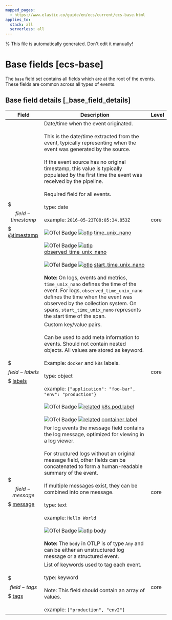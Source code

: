 ```yaml
---
mapped_pages:
  - https://www.elastic.co/guide/en/ecs/current/ecs-base.html
applies_to:
  stack: all
  serverless: all
---
```

% This file is automatically generated. Don't edit it manually!

# Base fields [ecs-base]

The `base` field set contains all fields which are at the root of the events. These fields are common across all types of events.

## Base field details [_base_field_details]

| Field | Description | Level |
| --- | --- | --- |
| $$$field-timestamp$$$ [@timestamp](#field-timestamp) | Date/time when the event originated.<br><br>This is the date/time extracted from the event, typically representing when the event was generated by the source.<br><br>If the event source has no original timestamp, this value is typically populated by the first time the event was received by the pipeline.<br><br>Required field for all events.<br><br>type: date<br><br>example: `2016-05-23T08:05:34.853Z`<br><br>![OTel Badge](https://img.shields.io/badge/OpenTelemetry-4a5ca6?style=flat&logo=opentelemetry) [![otlp](https://img.shields.io/badge/OTLP-ffdcb2?style=flat)](/reference/ecs-opentelemetry.md#ecs-opentelemetry-relation) [time_unix_nano](https://github.com/search?q=repo%3Aopen-telemetry%2Fopentelemetry-proto+%22\+time_unix_nano+%22&type=code)<br><br>![OTel Badge](https://img.shields.io/badge/OpenTelemetry-4a5ca6?style=flat&logo=opentelemetry) [![otlp](https://img.shields.io/badge/OTLP-ffdcb2?style=flat)](/reference/ecs-opentelemetry.md#ecs-opentelemetry-relation) [observed_time_unix_nano](https://github.com/search?q=repo%3Aopen-telemetry%2Fopentelemetry-proto+%22\+observed_time_unix_nano+%22&type=code)<br><br>![OTel Badge](https://img.shields.io/badge/OpenTelemetry-4a5ca6?style=flat&logo=opentelemetry) [![otlp](https://img.shields.io/badge/OTLP-ffdcb2?style=flat)](/reference/ecs-opentelemetry.md#ecs-opentelemetry-relation) [start_time_unix_nano](https://github.com/search?q=repo%3Aopen-telemetry%2Fopentelemetry-proto+%22\+start_time_unix_nano+%22&type=code)<br><br>**Note:** On logs, events and metrics, `time_unix_nano` defines the time of the event. For logs, `observed_time_unix_nano` defines the time when the event was observed by the collection system. On spans, `start_time_unix_nano` represents the start time of the span. | core |
| $$$field-labels$$$ [labels](#field-labels) | Custom key/value pairs.<br><br>Can be used to add meta information to events. Should not contain nested objects. All values are stored as keyword.<br><br>Example: `docker` and `k8s` labels.<br><br>type: object<br><br>example: `{"application": "foo-bar", "env": "production"}`<br><br>![OTel Badge](https://img.shields.io/badge/OpenTelemetry-4a5ca6?style=flat&logo=opentelemetry) [![related](https://img.shields.io/badge/related-efc20d?style=flat)](/reference/ecs-opentelemetry.md#ecs-opentelemetry-relation) [k8s.pod.label](https://opentelemetry.io/docs/specs/semconv/attributes-registry/k8s/#k8s-pod-label)<br><br>![OTel Badge](https://img.shields.io/badge/OpenTelemetry-4a5ca6?style=flat&logo=opentelemetry) [![related](https://img.shields.io/badge/related-efc20d?style=flat)](/reference/ecs-opentelemetry.md#ecs-opentelemetry-relation) [container.label](https://opentelemetry.io/docs/specs/semconv/attributes-registry/container/#container-label) | core |
| $$$field-message$$$ [message](#field-message) | For log events the message field contains the log message, optimized for viewing in a log viewer.<br><br>For structured logs without an original message field, other fields can be concatenated to form a human-readable summary of the event.<br><br>If multiple messages exist, they can be combined into one message.<br><br>type: text<br><br>example: `Hello World`<br><br>![OTel Badge](https://img.shields.io/badge/OpenTelemetry-4a5ca6?style=flat&logo=opentelemetry) [![otlp](https://img.shields.io/badge/OTLP-ffdcb2?style=flat)](/reference/ecs-opentelemetry.md#ecs-opentelemetry-relation) [body](https://github.com/search?q=repo%3Aopen-telemetry%2Fopentelemetry-proto+%22\+body+%22&type=code)<br><br>**Note:** The `body` in OTLP is of type `Any` and can be either an unstructured log message or a structured event. | core |
| $$$field-tags$$$ [tags](#field-tags) | List of keywords used to tag each event.<br><br>type: keyword<br><br>Note: This field should contain an array of values.<br><br>example: `["production", "env2"]` | core |


